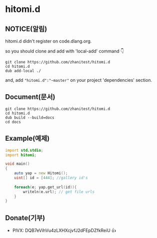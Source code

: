 # hitomi.d
## NOTICE(알림)
hitomi.d didn't register on code.dlang.org.

so you should clone and add with 'local-add' command 👇 

```.shell
git clone https://github.com/zhanitest/hitomi.d
cd hitomi.d
dub add-local ./
```

and, add `"hitomi.d":"~master"` on your project 'dependencies' section.



## Document(문서)
```
git clone https://github.com/zhanitest/hitomi.d
cd hitomi.d
dub build --build=docs
cd docs

```



## Example(예제)
```.d
import std.stdio;
import hitomi;

void main()
{
	auto yap = new Hitomi();
	uint[] id = [444]; //gallery id's
	
	foreach(e; yap.get_url(id)){
		writeln(e.url); // get file urls
	}
}

```



## Donate(기부)
  - PIVX: DQB7eVihVu4zLXHXcjvfJ2dFEpDZfkReiU
👍 
